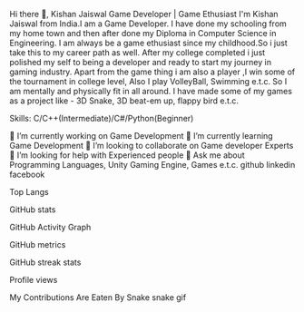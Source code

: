 Hi there 👋, Kishan Jaiswal
Game Developer | Game Ethusiast
I'm Kishan Jaiswal from India.I am a Game Developer. I have done my schooling from my home town and then after done my Diploma in Computer Science in Engineering. I am always be a game ethusiast since my childhood.So i just take this to my career path as well. After my college completed i just polished my self to being a developer and ready to start my journey in gaming industry. Apart from the game thing i am also a player ,I win some of the tournament in college level, Also I play VolleyBall, Swimming e.t.c. So I am mentally and physically fit in all around. I have made some of my games as a project like - 3D Snake, 3D beat-em up, flappy bird e.t.c.

Skills: C/C++(Intermediate)/C#/Python(Beginner)

🔭 I’m currently working on Game Development
🌱 I’m currently learning Game Development
👯 I’m looking to collaborate on Game developer Experts
🤔 I’m looking for help with Experienced people
💬 Ask me about Programming Languages, Unity Gaming Engine, Games e.t.c.
github linkedin facebook

Top Langs

GitHub stats

GitHub Activity Graph

GitHub metrics

GitHub streak stats

Profile views

My Contributions Are Eaten By Snake
snake gif
